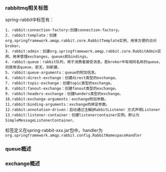 ### rabbitmq相关标签 ###

spring-rabbit中标签有：

```
1. rabbit:connection-factory:创建connection-factory。
2. rabbit:template：创建org.springframework.amqp.rabbit.core.RabbitTemplate实例，用来方便的访问broker。
3. rabbit:admin：创建org.springframework.amqp.rabbit.core.RabbitAdmin实例，用来管理exchanges，queues和bindings。
4. rabbit:queue：rabbit队列，用于消费者接受消息。若broker中有相同名称的queue，则使用该queue，若无，则新建。
5. rabbit:queue-arguments：queue的附加信息。
6. rabbit:direct-exchange：创建direct类型的exchange。
7. rabbit:topic-exchange：创建topic类型的exchange。
8. rabbit:fanout-exchange：创建fanout类型的exchange。
9. rabbit:headers-exchange：创建handers类型的exchange。
10.rabbit:exchange-arguments：exchange附加参数。
11.rabbit:binding-arguments：exchange的绑定参数。
12.rabbit:annotation-driven：启动通过注解@RabbitListener 方式声明Listener
13.rabbit:listener-container：创建listenercontainer实例。默认为SimpleMessageListenerContainer。
```

标签定义在spring-rabbit-xxx.jar包中。handler为`org.springframework.amqp.rabbit.config.RabbitNamespaceHandler`

### queue概述 ###


### exchange概述 ###
